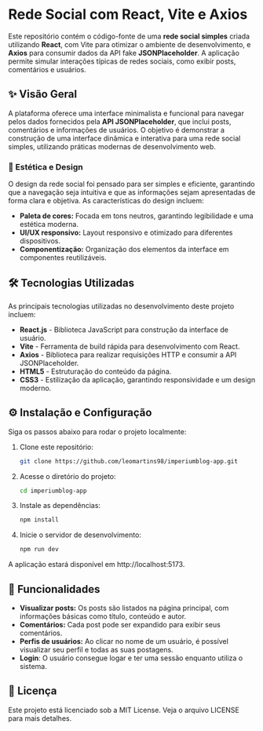 # Rede Social com React, Vite e Axios

Este repositório contém o código-fonte de uma **rede social simples** criada utilizando **React**, com Vite para otimizar o ambiente de desenvolvimento, e **Axios** para consumir dados da API fake **JSONPlaceholder**. A aplicação permite simular interações típicas de redes sociais, como exibir posts, comentários e usuários.

## ✨ Visão Geral

A plataforma oferece uma interface minimalista e funcional para navegar pelos dados fornecidos pela **API JSONPlaceholder**, que inclui posts, comentários e informações de usuários. O objetivo é demonstrar a construção de uma interface dinâmica e interativa para uma rede social simples, utilizando práticas modernas de desenvolvimento web.

### 🎨 Estética e Design

O design da rede social foi pensado para ser simples e eficiente, garantindo que a navegação seja intuitiva e que as informações sejam apresentadas de forma clara e objetiva. As características do design incluem:

- **Paleta de cores:** Focada em tons neutros, garantindo legibilidade e uma estética moderna.
- **UI/UX responsivo:** Layout responsivo e otimizado para diferentes dispositivos.
- **Componentização:** Organização dos elementos da interface em componentes reutilizáveis.

## 🛠️ Tecnologias Utilizadas

As principais tecnologias utilizadas no desenvolvimento deste projeto incluem:

- **React.js** - Biblioteca JavaScript para construção da interface de usuário.
- **Vite** - Ferramenta de build rápida para desenvolvimento com React.
- **Axios** - Biblioteca para realizar requisições HTTP e consumir a API JSONPlaceholder.
- **HTML5** - Estruturação do conteúdo da página.
- **CSS3** - Estilização da aplicação, garantindo responsividade e um design moderno.

## ⚙️ Instalação e Configuração

Siga os passos abaixo para rodar o projeto localmente:

1. Clone este repositório:
   ```bash
   git clone https://github.com/leomartins98/imperiumblog-app.git
   
2. Acesse o diretório do projeto:
    ```bash
    cd imperiumblog-app
    
4. Instale as dependências:
    ```bash
    npm install

5. Inicie o servidor de desenvolvimento:
    ```bash
    npm run dev

A aplicação estará disponível em http://localhost:5173.

## 📜 Funcionalidades

- **Visualizar posts:** Os posts são listados na página principal, com informações básicas como título, conteúdo e autor.
- **Comentários:** Cada post pode ser expandido para exibir seus comentários.
- **Perfis de usuários:** Ao clicar no nome de um usuário, é possível visualizar seu perfil e todas as suas postagens.
- **Login**: O usuário consegue logar e ter uma sessão enquanto utiliza o sistema.

## 📝 Licença
Este projeto está licenciado sob a MIT License. Veja o arquivo LICENSE para mais detalhes.
